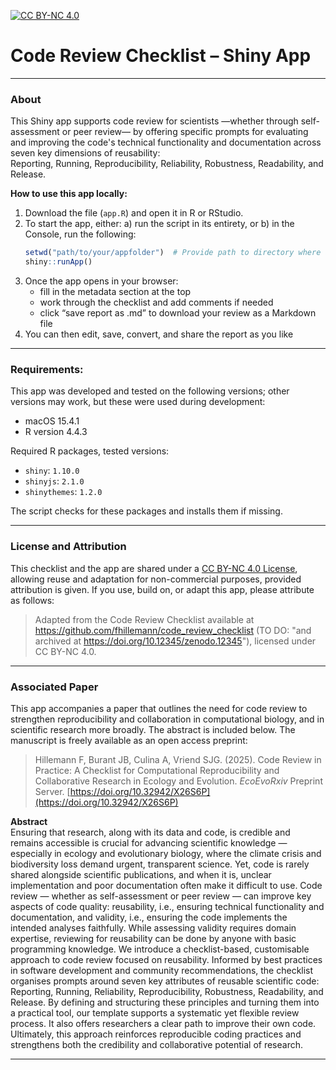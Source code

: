 [![CC BY-NC 4.0][cc-by-nc-shield]][cc-by-nc]

[cc-by-nc]: https://creativecommons.org/licenses/by-nc/4.0/
[cc-by-nc-shield]: https://img.shields.io/badge/License-CC%20BY--NC%204.0-lightgrey.svg


# Code Review Checklist – Shiny App

---

### About

This Shiny app supports code review for scientists —whether through self-assessment or peer review— by offering specific prompts for evaluating and improving the code's technical functionality and documentation across seven key dimensions of reusability:  
Reporting, Running, Reproducibility, Reliability, Robustness, Readability, and Release.  

**How to use this app locally:**
1. Download the file (`app.R`) and open it in R or RStudio.
2. To start the app, either:
   a) run the script in its entirety, or
   b) in the Console, run the following:
     ```r
     setwd("path/to/your/appfolder")  # Provide path to directory where app.R is saved!
     shiny::runApp()
     ```
3. Once the app opens in your browser:
   - fill in the metadata section at the top
   - work through the checklist and add comments if needed
   - click “save report as .md” to download your review as a Markdown file
4. You can then edit, save, convert, and share the report as you like

---

### Requirements:

This app was developed and tested on the following versions; other versions may work, but these were used during development:

- macOS 15.4.1  
- R version 4.4.3  

Required R packages, tested versions:

- `shiny`: `1.10.0`  
- `shinyjs`: `2.1.0`  
- `shinythemes`: `1.2.0`

The script checks for these packages and installs them if missing.

---

### License and Attribution

This checklist and the app are shared under a [CC BY-NC 4.0 License](https://creativecommons.org/licenses/by-nc/4.0/), allowing reuse and adaptation for non-commercial purposes, provided attribution is given. If you use, build on, or adapt this app, please attribute as follows:

> Adapted from the Code Review Checklist available at https://github.com/fhillemann/code_review_checklist (TO DO: "and archived at https://doi.org/10.12345/zenodo.12345"), licensed under CC BY-NC 4.0.

---

### Associated Paper

This app accompanies a paper that outlines the need for code review to strengthen reproducibility and collaboration in computational biology, and in scientific research more broadly. The abstract is included below. The manuscript is freely available as an open access preprint:

> Hillemann F, Burant JB, Culina A, Vriend SJG. (2025). Code Review in Practice: A Checklist for Computational Reproducibility and Collaborative Research in Ecology and Evolution. *EcoEvoRxiv* Preprint Server. [https://doi.org/10.32942/X26S6P](https://doi.org/10.32942/X26S6P) 

**Abstract**  
Ensuring that research, along with its data and code, is credible and remains accessible is crucial for advancing scientific knowledge — especially in ecology and evolutionary biology, where the climate crisis and biodiversity loss demand urgent, transparent science. Yet, code is rarely shared alongside scientific publications, and when it is, unclear implementation and poor documentation often make it difficult to use. Code review — whether as self-assessment or peer review — can improve key aspects of code quality: reusability, i.e., ensuring technical functionality and documentation, and validity, i.e., ensuring the code implements the intended analyses faithfully. While assessing validity requires domain expertise, reviewing for reusability can be done by anyone with basic programming knowledge. We introduce a checklist-based, customisable approach to code review focused on reusability. Informed by best practices in software development and community recommendations, the checklist organises prompts around seven key attributes of reusable scientific code: Reporting, Running, Reliability, Reproducibility, Robustness, Readability, and Release. By defining and structuring these principles and turning them into a practical tool, our template supports a systematic yet flexible review process. It also offers researchers a clear path to improve their own code. Ultimately, this approach reinforces reproducible coding practices and strengthens both the credibility and collaborative potential of research.

---
